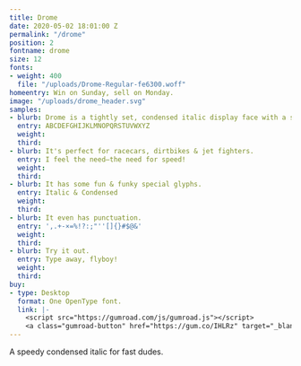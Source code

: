 ```yaml
---
title: Drome
date: 2020-05-02 18:01:00 Z
permalink: "/drome"
position: 2
fontname: drome
size: 12
fonts:
- weight: 400
  file: "/uploads/Drome-Regular-fe6300.woff"
homeentry: Win on Sunday, sell on Monday.
image: "/uploads/drome_header.svg"
samples:
- blurb: Drome is a tightly set, condensed italic display face with a speedy nature.
  entry: ABCDEFGHIJKLMNOPQRSTUVWXYZ
  weight: 
  third: 
- blurb: It's perfect for racecars, dirtbikes & jet fighters.
  entry: I feel the need—the need for speed!
  weight: 
  third: 
- blurb: It has some fun & funky special glyphs.
  entry: Italic & Condensed
  weight: 
  third: 
- blurb: It even has punctuation.
  entry: ',.+-×=%!?:;"''[]{}#$@&'
  weight: 
  third: 
- blurb: Try it out.
  entry: Type away, flyboy!
  weight: 
  third: 
buy:
- type: Desktop
  format: One OpenType font.
  link: |-
    <script src="https://gumroad.com/js/gumroad.js"></script>
    <a class="gumroad-button" href="https://gum.co/IHLRz" target="_blank" data-gumroad-single-product="true">Name Your Price | Buy Now</a>
---
```


A speedy condensed italic for fast dudes.